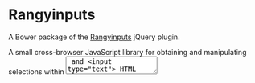 Rangyinputs
===========

A Bower package of the [Rangyinputs](https://code.google.com/p/rangyinputs/) jQuery plugin. 

A small cross-browser JavaScript library for obtaining and manipulating selections within <textarea> and <input type="text"> HTML elements.

Rangyinputs is currently available as a jQuery plugin.

[Documentation](https://code.google.com/p/rangyinputs/wiki/Documentation) | [Demo](http://rangyinputs.googlecode.com/svn/trunk/demos/textinputs_jquery.html)

For manipulating selections and ranges within regular HTML, see Rangyinputs' larger twin project, [Rangy](http://code.google.com/p/rangy). 